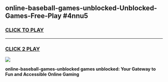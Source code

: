 
## online-baseball-games-unblocked-Unblocked-Games-Free-Play #4nnu5
<h3>
<a href="https://us.freeplayer.one?title=online-baseball-games-unblocked&ref=9M">CLICK TO PLAY</a></h3>
<hr>

<h3>
<a href="https://us.freeplayer.one?title=online-baseball-games-unblocked&ref=9M">CLICK 2 PLAY</a>
  
</h3>

<a href="https://us.freeplayer.one?title=online-baseball-games-unblocked&ref=9M"><img src="https://clearcache.store/games.png"></a>


**online-baseball-games-unblocked games unblocked: Your Gateway to Fun and Accessible Online Gaming**
